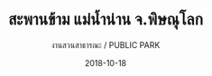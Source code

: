 ---
title: สะพานข้าม แม่น้ำน่าน จ.พิษณุโลก
subtitle: งานสวนสาธารณะ / PUBLIC  PARK
layout: default
modal-id: 31
date: 2018-10-18
img: PK8.JPG
thumbnail: PK8.JPG
alt: image-alt
project-date: พ.ศ. 2540 - พ.ศ. 2541
# client: Start Bootstrap
category: งานสวนสาธารณะ / PUBLIC  PARK
description: สะพานคอนกรีตเสริมเหล็ก กว้าง 7 ม. ( พ.ศ. 2540 - พ.ศ. 2541 )
---